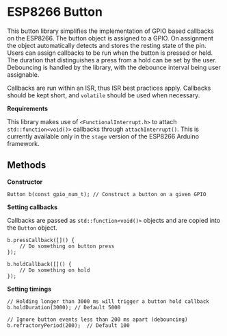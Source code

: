 # ESP8266 Button

This button library simplifies the implementation of GPIO based callbacks on the ESP8266. The button object is assigned to a GPIO.
On assignment the object automatically detects and stores the resting state of the pin. Users can assign callbacks
to be run when the button is pressed or held. The duration that distinguishes a press from a hold can be set by the
user. Debouncing is handled by the library, with the debounce interval being user assignable.

Callbacks are run within an ISR, thus ISR best practices apply. Callbacks should be kept short, and `volatile` should
be used when necessary.

**Requirements**

This library makes use of `<FunctionalInterrupt.h>` to attach `std::function<void()>` callbacks through `attachInterrupt()`. This is currently available only in the `stage` version of the ESP8266 Arduino framework.


## Methods

**Constructor**

```
Button b(const gpio_num_t); // Construct a button on a given GPIO
```

**Setting callbacks**

Callbacks are passed as `std::function<void()>` objects and are copied into the `Button` object.

```
b.pressCallback([]() {
    // Do something on button press
});

b.holdCallback([]() {
    // Do something on hold
});
```

**Setting timings**

```
// Holding longer than 3000 ms will trigger a button hold callback
b.holdDuration(3000); // Default 5000

// Ignore button events less than 200 ms apart (debouncing)
b.refractoryPeriod(200);  // Default 100
```
